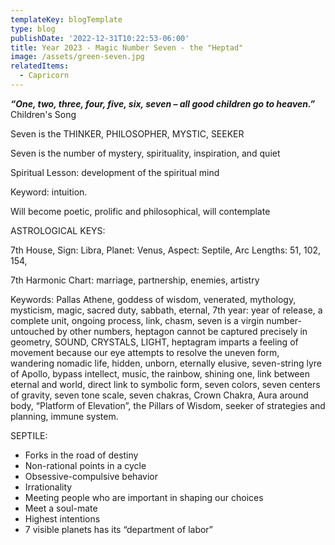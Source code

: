 ```yaml
---
templateKey: blogTemplate
type: blog
publishDate: '2022-12-31T10:22:53-06:00'
title: Year 2023 - Magic Number Seven - the "Heptad"
image: /assets/green-seven.jpg
relatedItems:
  - Capricorn
---
```

**_“One, two, three, four, five, six, seven – all good children go to heaven.”_**                                     Children's Song

Seven is the THINKER, PHILOSOPHER, MYSTIC, SEEKER

Seven is the number of mystery, spirituality, inspiration, and quiet

Spiritual Lesson: development of the spiritual mind

Keyword: intuition.

Will become poetic, prolific and philosophical, will contemplate

ASTROLOGICAL KEYS:

7th House, Sign: Libra, Planet: Venus, Aspect: Septile, Arc Lengths: 51, 102, 154, 

7th Harmonic Chart: marriage, partnership, enemies, artistry

Keywords:  Pallas Athene, goddess of wisdom, venerated, mythology, mysticism, magic, sacred duty, sabbath, eternal, 7th year: year of release, a complete unit, ongoing process, link, chasm, seven is a virgin number-untouched by other numbers, heptagon cannot be captured precisely in geometry, SOUND, CRYSTALS, LIGHT, heptagram imparts a feeling of movement because our eye attempts to resolve the uneven form, wandering nomadic life, hidden, unborn, eternally elusive, seven-string lyre of Apollo, bypass intellect, music, the rainbow, shining one, link between eternal and world, direct link to symbolic form, seven colors, seven centers of gravity, seven tone scale, seven chakras, Crown Chakra, Aura around body, “Platform of Elevation”, the Pillars of Wisdom, seeker of strategies and planning, immune system.

SEPTILE:

* Forks in the road of destiny
* Non-rational points in a cycle
* Obsessive-compulsive behavior
* Irrationality
* Meeting people who are important in shaping our choices
* Meet a soul-mate
* Highest intentions
* 7 visible planets has its “department of labor”
